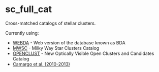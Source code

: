 # sc_full_cat

Cross-matched catalogs of stellar clusters.

Currently using:

* [WEBDA][1] - Web version of the database known as BDA
* [MWSC][2] - Milky Way Star Clusters Catalog
* [OPENCLUST][3] - New Optically Visible Open Clusters and Candidates Catalog
* [Camargo et al. (2010-2013)][3]

[1]: http://www.univie.ac.at/webda/
[2]: https://heasarc.gsfc.nasa.gov/W3Browse/all/mwsc.html
[3]: https://heasarc.gsfc.nasa.gov/W3Browse/all/openclust.html
[4]: http://vizier.u-strasbg.fr/viz-bin/VizieR?-source=J%2FMNRAS%2F432%2F3349
